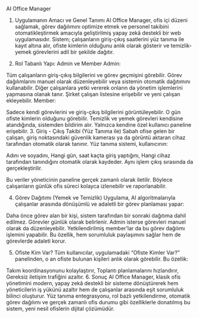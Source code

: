   AI Office Manager
1. Uygulamanın Amacı ve Genel Tanımı
AI Office Manager, ofis içi düzeni sağlamak, görev dağılımını optimize etmek ve personel takibini otomatikleştirmek amacıyla geliştirilmiş yapay zekâ destekli bir web uygulamasıdır. Sistem; çalışanların giriş-çıkış saatlerini yüz tanıma ile kayıt altına alır, ofiste kimlerin olduğunu anlık olarak gösterir ve temizlik-yemek görevlerini adil bir şekilde dağıtır.

2. Rol Tabanlı Yapı: Admin ve Member
Admin:

Tüm çalışanların giriş-çıkış bilgilerini ve görev geçmişini görebilir.
Görev dağılımlarını manuel olarak düzenleyebilir veya sistemin otomatik dağıtımını kullanabilir.
Diğer çalışanlara yetki vererek onların da yönetim işlemlerini yapmasına olanak tanır.
Şirket çalışan listesine erişebilir ve yeni çalışan ekleyebilir.
Member:

Sadece kendi görevlerini ve giriş-çıkış bilgilerini görüntüleyebilir.
O gün ofiste kimlerin olduğunu görebilir.
Temizlik ve yemek görevleri kendisine atandığında, sistemden bildirim alır.
Yalnızca kendine özel kullanıcı paneline erişebilir.
3. Giriş - Çıkış Takibi (Yüz Tanıma ile)
Sabah ofise gelen bir çalışan, giriş noktasındaki güvenlik kamerası ya da görüntü aktaran cihaz tarafından otomatik olarak tanınır.
Yüz tanıma sistemi, kullanıcının:

Adını ve soyadını,
Hangi gün, saat kaçta giriş yaptığını,
Hangi cihaz tarafından tanındığını
otomatik olarak kaydeder. Aynı işlem çıkış sırasında da gerçekleştirilir.

Bu veriler yöneticinin paneline gerçek zamanlı olarak iletilir. Böylece çalışanların günlük ofis süreci kolayca izlenebilir ve raporlanabilir.

4. Görev Dağıtımı (Yemek ve Temizlik)
Uygulama, AI algoritmalarıyla çalışanlar arasında dönüşümlü ve adaletli bir görev planlaması yapar:

Daha önce görev alan bir kişi, sistem tarafından bir sonraki dağıtıma dahil edilmez.
Görevler günlük olarak belirlenir.
Admin isterse görevleri manuel olarak da düzenleyebilir.
Yetkilendirilmiş member’lar da bu görev dağılımı işlemini yapabilir.
Bu özellik, hem sorumluluk paylaşımını sağlar hem de görevlerde adaleti korur.

5. Ofiste Kim Var?
Tüm kullanıcılar, uygulamadaki “Ofiste Kimler Var?” panelinden, o an ofiste bulunan kişileri anlık olarak görebilir. Bu özellik:

Takım koordinasyonunu kolaylaştırır,
Toplantı planlamalarını hızlandırır,
Gereksiz iletişim trafiğini azaltır.
6. Sonuç
AI Office Manager, klasik ofis yönetimini modern, yapay zekâ destekli bir sisteme dönüştürerek hem yöneticilerin iş yükünü azaltır hem de çalışanlar arasında eşit sorumluluk bilinci oluşturur.
Yüz tanıma entegrasyonu, rol bazlı yetkilendirme, otomatik görev dağılımı ve gerçek zamanlı ofis durumu gibi özelliklerle donatılmış bu sistem, yeni nesil ofislerin dijital çözümüdür.

